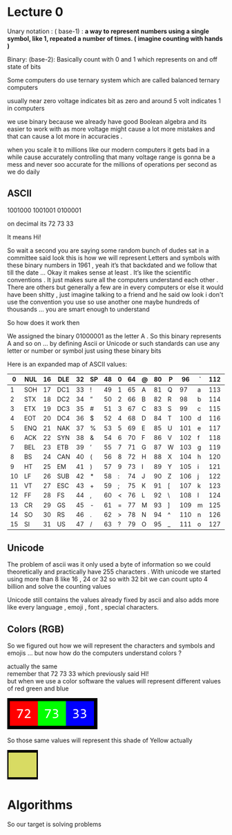 # Lecture 0

Unary notation : ( base-1) : **a way to represent numbers using a single symbol, like 1, repeated a number of times. ( imagine counting with hands )**

Binary: (base-2): Basically count with 0 and 1 which represents on and off state of bits 

Some computers do use ternary system which are called balanced ternary computers 

usually near zero voltage indicates bit as zero and around 5 volt indicates 1 in computers

we use binary because we already have good Boolean algebra and its easier to work with as more voltage might cause a lot more mistakes  and that can cause a lot more in accuracies .

when you scale it to millions like our modern computers it gets bad in a while cause accurately controlling  that many voltage range is gonna be a mess and never soo accurate for the millions of operations per second as we do daily

## ASCII

1001000  1001001   0100001

on decimal its 72 73 33

It means Hi!

So wait a second you are saying some random bunch of dudes sat in a committee said look this is how we will represent Letters and symbols with these binary numbers in 1961 , yeah it’s that backdated and we follow that till the date … Okay it makes sense at least . It’s like the scientific conventions . It just makes sure all the computers understand each other . There are others but generally a few are in every computers or else it would have been shitty , just imagine talking to a friend and he said ow look i don't use the convention you use so use another one maybe hundreds of thousands … you are smart enough to understand 

So how does it work then

We assigned the binary 01000001 as the letter A . So this binary represents A and so on … by defining Ascii or Unicode or such standards can use any letter or number or symbol just using these binary bits 

Here is an expanded map of ASCII values:

| 0 | NUL | 16 | DLE | 32 | SP | 48 | 0 | 64 | @ | 80 | P | 96 | ` | 112 | p |  |
| --- | --- | --- | --- | --- | --- | --- | --- | --- | --- | --- | --- | --- | --- | --- | --- | --- |
| 1 | SOH | 17 | DC1 | 33 | ! | 49 | 1 | 65 | A | 81 | Q | 97 | a | 113 | q |  |
| 2 | STX | 18 | DC2 | 34 | ” | 50 | 2 | 66 | B | 82 | R | 98 | b | 114 | r |  |
| 3 | ETX | 19 | DC3 | 35 | # | 51 | 3 | 67 | C | 83 | S | 99 | c | 115 | s |  |
| 4 | EOT | 20 | DC4 | 36 | $ | 52 | 4 | 68 | D | 84 | T | 100 | d | 116 | t |  |
| 5 | ENQ | 21 | NAK | 37 | % | 53 | 5 | 69 | E | 85 | U | 101 | e | 117 | u |  |
| 6 | ACK | 22 | SYN | 38 | & | 54 | 6 | 70 | F | 86 | V | 102 | f | 118 | v |  |
| 7 | BEL | 23 | ETB | 39 | ’ | 55 | 7 | 71 | G | 87 | W | 103 | g | 119 | w |  |
| 8 | BS | 24 | CAN | 40 | ( | 56 | 8 | 72 | H | 88 | X | 104 | h | 120 | x |  |
| 9 | HT | 25 | EM | 41 | ) | 57 | 9 | 73 | I | 89 | Y | 105 | i | 121 | y |  |
| 10 | LF | 26 | SUB | 42 | * | 58 | : | 74 | J | 90 | Z | 106 | j | 122 | z |  |
| 11 | VT | 27 | ESC | 43 | + | 59 | ; | 75 | K | 91 | [ | 107 | k | 123 | { |  |
| 12 | FF | 28 | FS | 44 | , | 60 | < | 76 | L | 92 | \ | 108 | l | 124 |  |  |
| 13 | CR | 29 | GS | 45 | - | 61 | = | 77 | M | 93 | ] | 109 | m | 125 | } |  |
| 14 | SO | 30 | RS | 46 | . | 62 | > | 78 | N | 94 | ^ | 110 | n | 126 | ~ |  |
| 15 | SI | 31 | US | 47 | / | 63 | ? | 79 | O | 95 | _ | 111 | o | 127 | DEL |  |




## **Unicode**  


The problem of ascii was it only used a byte of information so we could theoretically and practically have 255 characters . With unicode we started using more than 8 like 16 , 24 or 32 
so with 32 bit we can count upto 4 billion and solve the counting values 

Unicode still contains the values already fixed by ascii and also adds more like every language , emoji , font , special characters. 

## **Colors (RGB)**

So we figured out how we will represent the characters and symbols and emojis …
but now how do the computers understand colors ?  

actually the same  
remember that 72 73 33  which previously said HI!  
but when we use a color software the values will represent different values of red green and blue 


![Relative](/Lecture%200/RGB.png)

So those same values will represent this shade of Yellow actually 

![Relative](/Lecture%200/Yellow.png)

# **Algorithms**

So our target is solving problems 